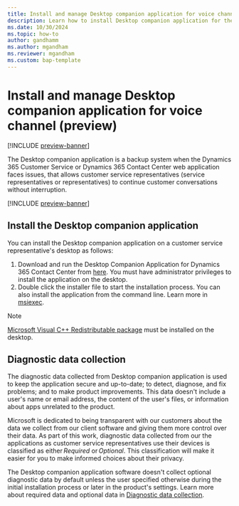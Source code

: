 ```yaml
---
title: Install and manage Desktop companion application for voice channel (preview)
description: Learn how to install Desktop companion application for the voice channel.
ms.date: 10/30/2024
ms.topic: how-to
author: gandhamm
ms.author: mgandham
ms.reviewer: mgandham
ms.custom: bap-template
---
```


# Install and manage Desktop companion application for voice channel (preview)

[!INCLUDE [preview-banner](~/../shared-content/shared/preview-includes/preview-banner.md)]

The Desktop companion application is a backup system when the Dynamics 365 Customer Service or Dynamics 365 Contact Center web application faces issues, that allows customer service representatives (service representatives or representatives) to continue customer conversations without interruption. 

[!INCLUDE [preview-banner](~/../shared-content/shared/preview-includes/preview-note-d365.md)]

## Install the Desktop companion application

You can install the Desktop companion application on a customer service representative's desktop as follows:

1. Download and run the Desktop Companion Application for Dynamics 365 Contact Center from [here](https://aka.ms/dca-preview-installer). You must have administrator privileges to install the application on the desktop.
1. Double click the installer file to start the installation process. You can also install the application from the command line. Learn more in [msiexec](/windows-server/administration/windows-commands/msiexec).

> [!NOTE]
> [Microsoft Visual C++ Redistributable package](/cpp/windows/latest-supported-vc-redist?view=msvc-170) must be installed on the desktop. 

## Diagnostic data collection

The diagnostic data collected from Desktop companion application is used to keep the application secure and up-to-date; to detect, diagnose, and fix problems; and to make product improvements. This data doesn't include a user's name or email address, the content of the user's files, or information about apps unrelated to the product. 

Microsoft is dedicated to being transparent with our customers about the data we collect from our client software and giving them more control over their data. As part of this work, diagnostic data collected from our the applications as customer service representatives use their devices is classified as either *Required* or *Optional*. This classification will make it easier for you to make informed choices about their privacy.

The Desktop companion application software doesn't collect optional diagnostic data by default unless the user specified otherwise during the initial installation process or later in the product's settings. Learn more about required data and optional data in [Diagnostic data collection](/power-automate/desktop-flows/diagnostic-data?WT.mc_id=powerautomate_inproduct_padconsole#required-data). 